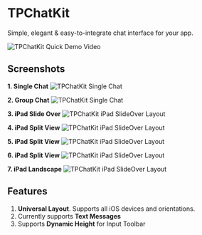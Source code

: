 # TPChatKit
Simple, elegant &amp; easy-to-integrate chat interface for your app.

![TPChatKit Quick Demo Video](https://github.com/Tarunp123/TPChatKit/blob/master/public_resources/TPChatKitDynamicHeightSupport-Demo.gif)





## Screenshots
**1. Single Chat**
![TPChatKit Single Chat](https://github.com/Tarunp123/TPChatKit/blob/master/public_resources/SingleChat.png)

**2. Group Chat**
![TPChatKit Single Chat](https://github.com/Tarunp123/TPChatKit/blob/master/public_resources/GroupChat.png)

**3. iPad Slide Over**
![TPChatKit iPad SlideOver Layout](https://github.com/Tarunp123/TPChatKit/blob/master/public_resources/SlideOver.PNG)

**4. iPad Split View**
![TPChatKit iPad SlideOver Layout](https://github.com/Tarunp123/TPChatKit/blob/master/public_resources/SplitView1.PNG)

**5. iPad Split View**
![TPChatKit iPad SlideOver Layout](https://github.com/Tarunp123/TPChatKit/blob/master/public_resources/SplitView2.PNG)

**6. iPad Split View**
![TPChatKit iPad SlideOver Layout](https://github.com/Tarunp123/TPChatKit/blob/master/public_resources/SplitView3.PNG)

**7. iPad Landscape**
![TPChatKit iPad SlideOver Layout](https://github.com/Tarunp123/TPChatKit/blob/master/public_resources/iPad_Landscape.PNG)





## Features
1. **Universal Layout**. Supports all iOS devices and orientations.
2. Currently supports **Text Messages**
3. Supports **Dynamic Height** for Input Toolbar



